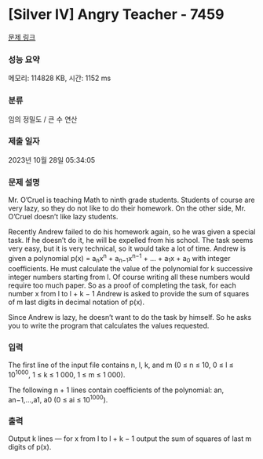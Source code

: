 # [Silver IV] Angry Teacher - 7459 

[문제 링크](https://www.acmicpc.net/problem/7459) 

### 성능 요약

메모리: 114828 KB, 시간: 1152 ms

### 분류

임의 정밀도 / 큰 수 연산

### 제출 일자

2023년 10월 28일 05:34:05

### 문제 설명

<p>Mr. O’Cruel is teaching Math to ninth grade students. Students of course are very lazy, so they do not like to do their homework. On the other side, Mr. O’Cruel doesn’t like lazy students.</p>

<p>Recently Andrew failed to do his homework again, so he was given a special task. If he doesn’t do it, he will be expelled from his school. The task seems very easy, but it is very technical, so it would take a lot of time. Andrew is given a polynomial p(x) = a<sub>n</sub>x<sup>n</sup> + a<sub>n−1</sub>x<sup>n−1</sup> + ... + a<sub>1</sub>x + a<sub>0</sub> with integer coefficients. He must calculate the value of the polynomial for k successive integer numbers starting from l. Of course writing all these numbers would require too much paper. So as a proof of completing the task, for each number x from l to l + k − 1 Andrew is asked to provide the sum of squares of m last digits in decimal notation of p(x).</p>

<p>Since Andrew is lazy, he doesn’t want to do the task by himself. So he asks you to write the program that calculates the values requested.</p>

### 입력 

 <p>The first line of the input file contains n, l, k, and m (0 ≤ n ≤ 10, 0 ≤ l ≤ 10<sup>1000</sup>, 1 ≤ k ≤ 1 000, 1 ≤ m ≤ 1 000).</p>

<p>The following n + 1 lines contain coefficients of the polynomial: an, an−1,...,a1, a0 (0 ≤ ai ≤ 10<sup>1000</sup>).</p>

### 출력 

 <p>Output k lines — for x from l to l + k − 1 output the sum of squares of last m digits of p(x).</p>

